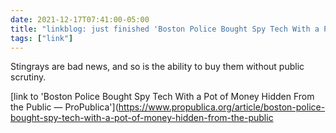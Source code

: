 ```yaml
---
date: 2021-12-17T07:41:00-05:00
title: "linkblog: just finished 'Boston Police Bought Spy Tech With a Pot of Money Hidden From the Public — ProPublica'"
tags: ["link"]
---
```

Stingrays are bad news, and so is the ability to buy them without public scrutiny.
 
[link to 'Boston Police Bought Spy Tech With a Pot of Money Hidden From the Public — ProPublica'](https://www.propublica.org/article/boston-police-bought-spy-tech-with-a-pot-of-money-hidden-from-the-public
